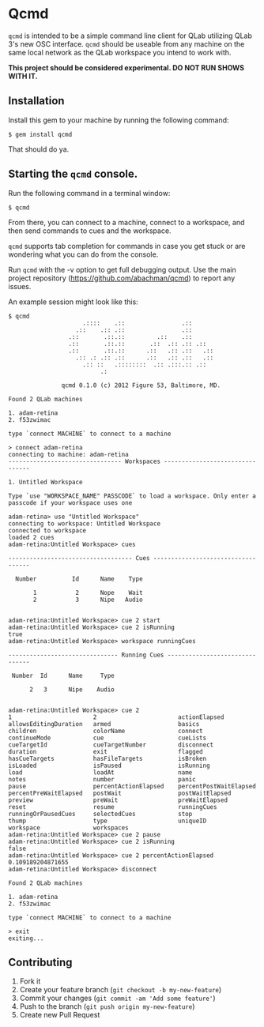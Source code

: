 # Qcmd

`qcmd` is intended to be a simple command line client for QLab utilizing
QLab 3's new OSC interface. `qcmd` should be useable from any machine on
the same local network as the QLab workspace you intend to work with.

**This project should be considered experimental. DO NOT RUN SHOWS WITH
IT.**


## Installation

Install this gem to your machine by running the following command:

    $ gem install qcmd

That should do ya.

## Starting the `qcmd` console.

Run the following command in a terminal window:

    $ qcmd

From there, you can connect to a machine, connect to a workspace, and then
send commands to cues and the workspace.

`qcmd` supports tab completion for commands in case you get stuck or are
wondering what you can do from the console.

Run `qcmd` with the -v option to get full debugging output. Use the main
project repository (https://github.com/abachman/qcmd) to report any issues.

An example session might look like this:

    $ qcmd
                         .::::    .::                .::
                       .::    .:: .::                .::
                     .::       .::.::         .::    .::
                     .::       .::.::       .::  .:: .:: .::
                     .::       .::.::      .::   .:: .::   .::
                       .:: .: .:: .::      .::   .:: .::   .::
                         .:: ::   .::::::::  .:: .:::.:: .::
                              .:

                   qcmd 0.1.0 (c) 2012 Figure 53, Baltimore, MD.

    Found 2 QLab machines

    1. adam-retina
    2. f53zwimac

    type `connect MACHINE` to connect to a machine

    > connect adam-retina
    connecting to machine: adam-retina
    -------------------------------- Workspaces --------------------------------

    1. Untitled Workspace

    Type `use "WORKSPACE_NAME" PASSCODE` to load a workspace. Only enter a
    passcode if your workspace uses one

    adam-retina> use "Untitled Workspace"
    connecting to workspace: Untitled Workspace
    connected to workspace
    loaded 2 cues
    adam-retina:Untitled Workspace> cues

    ----------------------------------- Cues -----------------------------------

      Number          Id      Name    Type

           1           2      Nope    Wait
           2           3      Nipe   Audio


    adam-retina:Untitled Workspace> cue 2 start
    adam-retina:Untitled Workspace> cue 2 isRunning
    true
    adam-retina:Untitled Workspace> workspace runningCues

    ------------------------------- Running Cues -------------------------------

     Number  Id      Name     Type

          2   3      Nipe    Audio


    adam-retina:Untitled Workspace> cue 2
    1                       2                       actionElapsed
    allowsEditingDuration   armed                   basics
    children                colorName               connect
    continueMode            cue                     cueLists
    cueTargetId             cueTargetNumber         disconnect
    duration                exit                    flagged
    hasCueTargets           hasFileTargets          isBroken
    isLoaded                isPaused                isRunning
    load                    loadAt                  name
    notes                   number                  panic
    pause                   percentActionElapsed    percentPostWaitElapsed
    percentPreWaitElapsed   postWait                postWaitElapsed
    preview                 preWait                 preWaitElapsed
    reset                   resume                  runningCues
    runningOrPausedCues     selectedCues            stop
    thump                   type                    uniqueID
    workspace               workspaces
    adam-retina:Untitled Workspace> cue 2 pause
    adam-retina:Untitled Workspace> cue 2 isRunning
    false
    adam-retina:Untitled Workspace> cue 2 percentActionElapsed
    0.109189204871655
    adam-retina:Untitled Workspace> disconnect

    Found 2 QLab machines

    1. adam-retina
    2. f53zwimac

    type `connect MACHINE` to connect to a machine

    > exit
    exiting...



## Contributing

1. Fork it
2. Create your feature branch (`git checkout -b my-new-feature`)
3. Commit your changes (`git commit -am 'Add some feature'`)
4. Push to the branch (`git push origin my-new-feature`)
5. Create new Pull Request
